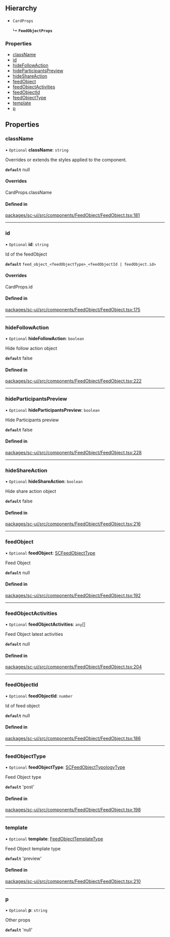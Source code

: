## Hierarchy

- `CardProps`

  ↳ **`FeedObjectProps`**
### Properties

- [className](#classname)
- [id](#id)
- [hideFollowAction](#hidefollowaction)
- [hideParticipantsPreview](#hideparticipantspreview)
- [hideShareAction](#hideshareaction)
- [feedObject](#feedobject)
- [feedObjectActivities](#feedobjectactivities)
- [feedObjectId](#feedobjectid)
- [feedObjectType](#feedobjecttype)
- [template](#template)
- [p](#p)

## Properties

### className

• `Optional` **className**: `string`

Overrides or extends the styles applied to the component.

**`default`** null

#### Overrides

CardProps.className

#### Defined in

[packages/sc-ui/src/components/FeedObject/FeedObject.tsx:181](https://github.com/selfcommunity/community-ui/blob/6b6e2bd/packages/sc-ui/src/components/FeedObject/FeedObject.tsx#L181)

___

### id

• `Optional` **id**: `string`

Id of the feedObject

**`default`** `feed_object_<feedObjectType>_<feedObjectId | feedObject.id>`

#### Overrides

CardProps.id

#### Defined in

[packages/sc-ui/src/components/FeedObject/FeedObject.tsx:175](https://github.com/selfcommunity/community-ui/blob/6b6e2bd/packages/sc-ui/src/components/FeedObject/FeedObject.tsx#L175)

___

### hideFollowAction

• `Optional` **hideFollowAction**: `boolean`

Hide follow action object

**`default`** false

#### Defined in

[packages/sc-ui/src/components/FeedObject/FeedObject.tsx:222](https://github.com/selfcommunity/community-ui/blob/6b6e2bd/packages/sc-ui/src/components/FeedObject/FeedObject.tsx#L222)

___

### hideParticipantsPreview

• `Optional` **hideParticipantsPreview**: `boolean`

Hide Participants preview

**`default`** false

#### Defined in

[packages/sc-ui/src/components/FeedObject/FeedObject.tsx:228](https://github.com/selfcommunity/community-ui/blob/6b6e2bd/packages/sc-ui/src/components/FeedObject/FeedObject.tsx#L228)

___

### hideShareAction

• `Optional` **hideShareAction**: `boolean`

Hide share action object

**`default`** false

#### Defined in

[packages/sc-ui/src/components/FeedObject/FeedObject.tsx:216](https://github.com/selfcommunity/community-ui/blob/6b6e2bd/packages/sc-ui/src/components/FeedObject/FeedObject.tsx#L216)

___

### feedObject

• `Optional` **feedObject**: [SCFeedObjectType](../../sc-core/Api_Reference/Types/feed#scfeedobjecttype)

Feed Object

**`default`** null

#### Defined in

[packages/sc-ui/src/components/FeedObject/FeedObject.tsx:192](https://github.com/selfcommunity/community-ui/blob/6b6e2bd/packages/sc-ui/src/components/FeedObject/FeedObject.tsx#L192)

___

### feedObjectActivities

• `Optional` **feedObjectActivities**: `any`[]

Feed Object latest activities

**`default`** null

#### Defined in

[packages/sc-ui/src/components/FeedObject/FeedObject.tsx:204](https://github.com/selfcommunity/community-ui/blob/6b6e2bd/packages/sc-ui/src/components/FeedObject/FeedObject.tsx#L204)

___

### feedObjectId

• `Optional` **feedObjectId**: `number`

Id of feed object

**`default`** null

#### Defined in

[packages/sc-ui/src/components/FeedObject/FeedObject.tsx:186](https://github.com/selfcommunity/community-ui/blob/6b6e2bd/packages/sc-ui/src/components/FeedObject/FeedObject.tsx#L186)

___

### feedObjectType

• `Optional` **feedObjectType**: [SCFeedObjectTypologyType](../../sc-core/Api_Reference/Types/feed#scfeedobjecttypologytype)

Feed Object type

**`default`** 'post'

#### Defined in

[packages/sc-ui/src/components/FeedObject/FeedObject.tsx:198](https://github.com/selfcommunity/community-ui/blob/6b6e2bd/packages/sc-ui/src/components/FeedObject/FeedObject.tsx#L198)

___
### template

• `Optional` **template**: [FeedObjectTemplateType](../Types/feed#feedobjecttemplatetype)

Feed Object template type

**`default`** 'preview'

#### Defined in

[packages/sc-ui/src/components/FeedObject/FeedObject.tsx:210](https://github.com/selfcommunity/community-ui/blob/6b6e2bd/packages/sc-ui/src/components/FeedObject/FeedObject.tsx#L210)

___

### p

• `Optional` **p**: `string`

Other props

**`default`** 'null'
